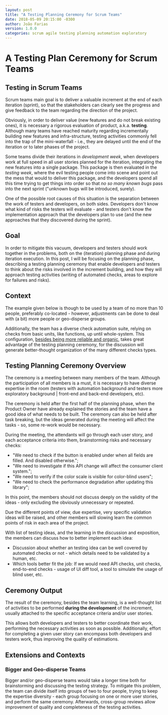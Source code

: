 ```yaml
---
layout: post
title: "A Testing Planning Ceremony for Scrum Teams"
date: 2018-05-09 20:15:00 -0300
author: João Farias
version: 1.0.0
categories: scrum agile testing planning automation exploratory
---
```


# A Testing Plan Ceremony for Scrum Teams

## Testing in Scrum Teams

Scrum teams main goal is to deliver a valuable increment at the end of each iteration (sprint),
so that the stakeholders can clearly see the progress and give feedback to the team regarding
the direction of the project.

Obviously, in order to deliver value (new features and do not break existing ones), it is necessary
a rigorous evaluation of product, a.k.a. **testing**. Although many teams have reached maturity
regarding incrementally building new features and infra-structure, testing activities commonly
fell into the trap of the mini-waterfall - i.e., they are delayed until the end of the iteration
or to later phases of the project.

Some teams divide their iterations in _development week_, when developers work at full speed in all
user stories planned for the iteration, integrating the new features into a single package. This
package is then evaluated in the _testing week_, where the evil testing people come into scene and point
out the mess that would to deliver this package, and the developers spend all this time trying to
get things into order so that _no so many known bugs_ pass into the next sprint ("unknown bugs
will be introduced, surely).

One of the possible root causes of this situation is the separation between the work of testers and
developers, on both sides. Developers don't know what kind of risks the testers will evaluate - and
testers don't know the implementation approach that the developers plan to use (and the new approaches
that they discovered during the sprint).

## Goal

In order to mitigate this vacuum, developers and testers should work together in the problems, both
on the (iteration) planning phase and during iteration execution. In this post, I will be focusing
on the planning phase, describing a testing planning ceremony that enable developers and testers
to think about the risks involved in the increment building, and how they will approach testing
activities (writing of automated checks, areas to explore for failures and risks).

## Context

The example given below is though to be used by a team of no more than 10 people, preferably
co-located - however, adjustments can be done to deal with (a bit) more people or geo-disperse
groups.

Additionally, the team has a diverse check automation suite, relying on checks from basic
units, like functions, up until whole-system. This configuration, [besides being more reliable
and organic](http://thatsabug.com/2018/08/08/testing_ember_application_first_steps.html), takes
great advantage of the testing planning ceremony, for the discussion will generate better-thought
organization of the many different checks types.

## Testing Planning Ceremony Overview

The ceremony is a meeting between many members of the team. Although the participation of
all members is a must, it is necessary to have diverse expertise in the room (testers with
automation background and testers more exploratory background | front-end and back-end developers, etc).

The ceremony is held after the first half of the planning phase, when the Product Owner have already
explained the stories and the team have a good idea of what needs to be built. The ceremony can
also be held after task breaking, but the ideas generated during the meeting will affect the tasks -
so, some re-work would be necessary.

During the meeting, the attendants will go through each user story, and each acceptance criteria into them,
brainstorming risks and necessary checks:

- "We need to check if the button is enabled under when all fields are filled. And disabled otherwise.";
- "We need to investigate if this API change will affect the consumer client system.";
- "We need to verify if the color scale is visible for color-blind users";
- "We need to check the performance degradation after updating this library";

In this point, the members should not discuss deeply on the validity of the ideas - only excluding
the obviously unnecessary or repeated.

Due the different points of view, due expertise, very specific validation ideas will be raised,
and other members will slowing learn the common points of risk in each area of the project.

With list of testing ideas, and the learning in the discussion and exposition, the members can
discuss how to better implement each idea:

- Discussion about whether an testing idea can be well covered by automated checks or not - which details need to be validated by a human, etc.
- Which tools better fit the job: If we would need API checks, unit checks, end-to-end checks - usage of UI diff tool, a tool to simulate the usage of blind user, etc.

## Ceremony Output

The result of the ceremony, besides the team learning, is a well-thought list of activities to be performed
**during the development** of the increment, usually attached to the specific acceptance criteria and/or user
stories.

This allows both developers and testers to better coordinate their work, performing the necessary activities
as soon as possible. Additionally, effort for completing a given user story can encompass both developers and
testers work, thus improving the quality of estimations.

## Extensions and Contexts

### Bigger and Geo-disperse Teams

Bigger and/or geo-disperse teams would take a longer time both for brainstorming and discussing the testing strategy. To mitigate this problem, the team can divide itself into groups of two to four people, trying to keep the expertise diversity - each group focusing on one or more user stories, and perform the same ceremony. Afterwards, cross-group reviews allow improvement of quality and completeness of the testing activities.
